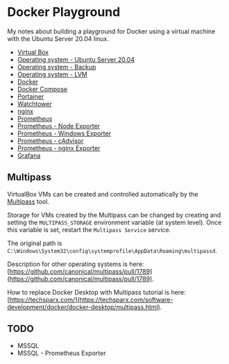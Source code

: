 # Docker Playground

My notes about building a playground for Docker using a virtual machine with the Ubuntu Server 20.04 linux.

- [Virtual Box](docs/vm-virtual-box.md)
- [Operating system - Ubuntu Server 20.04](docs/os.md)
- [Operating system - Backup](docs/os-backup.md)
- [Operating system - LVM](docs/os-lvm.md)
- [Docker](docs/docker.md)
- [Docker Compose](docs/docker-compose.md)
- [Portainer](docs/portainer.md)
- [Watchtower](docs/watchtower.md)
- [nginx](docs/nginx.md)
- [Prometheus](docs/prometheus.md)
- [Prometheus - Node Exporter](docs/prometheus-node-exporter.md)
- [Prometheus - Windows Exporter](docs/prometheus-windows-exporter.md)
- [Prometheus - cAdvisor](docs/prometheus-cadvisor.md)
- [Prometheus - nginx Exporter](docs/prometheus-nginx-exporter.md)
- [Grafana](docs/grafana.md)


## Multipass

VirtualBox VMs can be created and controlled automatically by the [Multipass](https://multipass.run) tool.

Storage for VMs created by the Multipass can be changed by creating and setting the `MULTIPASS_STORAGE` environment
variable (at system level). Once this variable is set, restart the `Multipass Service` service.

The original path is `C:\Windows\System32\config\systemprofile\AppData\Roaming\multipassd`.

Description for other operating systems is here: [https://github.com/canonical/multipass/pull/1789](https://github.com/canonical/multipass/pull/1789).

How to replace Docker Desktop with Multipass tutorial is here: [https://techsparx.com/](https://techsparx.com/software-development/docker/docker-desktop/multipass.html).


## TODO

* MSSQL
* MSSQL - Prometheus Exporter
